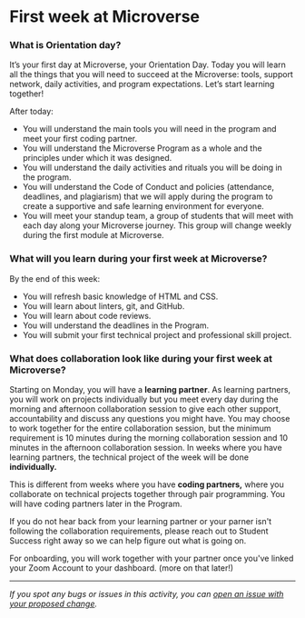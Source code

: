 # First week at Microverse

### What is Orientation day?

It’s your first day at Microverse, your Orientation Day. Today you will learn all the things that you will need to succeed at the Microverse: tools, support network, daily activities, and program expectations. Let’s start learning together!

After today:

- You will understand the main tools you will need in the program and meet your first coding partner.
- You will understand the Microverse Program as a whole and the principles under which it was designed.
- You will understand the daily activities and rituals you will be doing in the program.
- You will understand the Code of Conduct and policies (attendance, deadlines, and plagiarism) that we will apply during the program to create a supportive and safe learning environment for everyone.
- You will meet your standup team, a group of students that will meet with each day along your Microverse journey. This group will change weekly during the first module at Microverse.

### What will you learn during your first week at Microverse?

By the end of this week:

- You will refresh basic knowledge of HTML and CSS.
- You will learn about linters, git, and GitHub.
- You will learn about code reviews.
- You will understand the deadlines in the Program.
- You will submit your first technical project and professional skill project.

### What does collaboration look like during your first week at Microverse?

Starting on Monday, you will have a **learning partner**. As learning partners, you will work on projects individually but you meet every day during the morning and afternoon collaboration session to give each other support, accountability and discuss any questions you might have. You may choose to work together for the entire collaboration session, but the minimum requirement is 10 minutes during the morning collaboration session and 10 minutes in the afternoon collaboration session. In weeks where you have learning partners, the technical project of the week will be done **individually.**

This is different from weeks where you have **coding partners,** where you collaborate on technical projects together through pair programming. You will have coding partners later in the Program.

If you do not hear back from your learning partner or your parner isn't following the collaboration requirements, please reach out to Student Success right away so we can help figure out what is going on. 

For onboarding, you will work together with your partner once you've linked your Zoom Account to your dashboard. (more on that later!)



------

_If you spot any bugs or issues in this activity, you can [open an issue with your proposed change](https://github.com/microverseinc/curriculum-transversal-skills/blob/main/git-github/articles/open_issue.md)._
